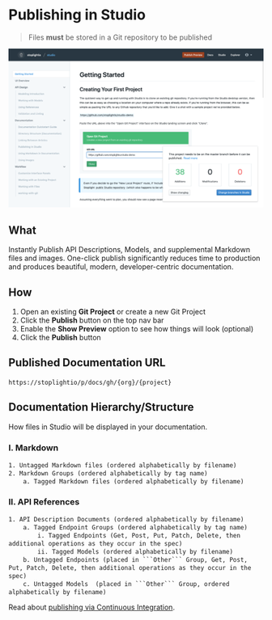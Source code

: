 # Publishing in Studio

<!-- theme: danger -->

> Files **must** be stored in a Git repository to be published

![Publishing Preview](../../assets/images/publishing.png)

## What

Instantly Publish API Descriptions, Models, and supplemental Markdown files and images. One-click publish significantly reduces time to production and produces beautiful, modern, developer-centric documentation.

## How

1. Open an existing **Git Project** or create a new Git Project
2. Click the **Publish** button on the top nav bar
3. Enable the **Show Preview** option to see how things will look (optional)
4. Click the **Publish** button

## Published Documentation URL

```
https://stoplightio/p/docs/gh/{org}/{project}
```

## Documentation Hierarchy/Structure

How files in Studio will be displayed in your documentation.

### I. Markdown

```
1. Untagged Markdown files (ordered alphabetically by filename)
2. Markdown Groups (ordered alphabetically by tag name)
    a. Tagged Markdown files (ordered alphabetically by filename)
```

### II. API References

````
1. API Description Documents (ordered alphabetically by filename)
    a. Tagged Endpoint Groups (ordered alphabetically by tag name)
        i. Tagged Endpoints (Get, Post, Put, Patch, Delete, then additional operations as they occur in the spec)
        ii. Tagged Models (ordered alphabetically by filename)
    b. Untagged Endpoints (placed in ```Other``` Group, Get, Post, Put, Patch, Delete, then additional operations as they occur in the spec)
    c. Untagged Models  (placed in ```Other``` Group, ordered alphabetically by filename)
````

Read about [publishing via Continuous Integration](./07-publish-via-ci.md).
